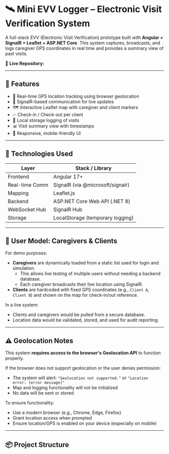 # 🛰️ Mini EVV Logger – Electronic Visit Verification System

A full-stack EVV (Electronic Visit Verification) prototype built with **Angular + SignalR + Leaflet + ASP.NET Core**. This system captures, broadcasts, and logs caregiver GPS coordinates in real time and provides a summary view of past visits.

🔗 **Live Repository:**  

---

## 📌 Features

- 📍 Real-time GPS location tracking using browser geolocation
- 🔁 SignalR-based communication for live updates
- 🗺️ Interactive Leaflet map with caregiver and client markers
- ✅ Check-in / Check-out per client
- 📂 Local storage logging of visits
- 📊 Visit summary view with timestamps
- 📱 Responsive, mobile-friendly UI

---

## 🧰 Technologies Used

| Layer           | Stack / Library              |
|----------------|------------------------------|
| Frontend       | Angular 17+                  |
| Real-time Comm | SignalR (via @microsoft/signalr) |
| Mapping        | Leaflet.js                   |
| Backend        | ASP.NET Core Web API (.NET 8)|
| WebSocket Hub  | SignalR Hub                  |
| Storage        | LocalStorage (temporary logging) |

---

## 👥 User Model: Caregivers & Clients

For demo purposes:

- **Caregivers** are dynamically loaded from a static list used for login and simulation.
  - This allows live testing of multiple users without needing a backend database.
  - Each caregiver broadcasts their live location using SignalR.
- **Clients** are hardcoded with fixed GPS coordinates (e.g., `Client A`, `Client B`) and shown on the map for check-in/out reference.

In a live system:
- Clients and caregivers would be pulled from a secure database.
- Location data would be validated, stored, and used for audit reporting.

---

## ⚠️ Geolocation Notes

This system **requires access to the browser's Geolocation API** to function properly.

If the browser does not support geolocation or the user denies permission:

- The system will alert: `"Geolocation not supported."` or `"Location error: [error message]"`
- Map and logging functionality will not be initialized
- No data will be sent or stored

To ensure functionality:

- Use a modern browser (e.g., Chrome, Edge, Firefox)
- Grant location access when prompted
- Ensure location/GPS is enabled on your device (especially on mobile)

---

## 📦 Project Structure

